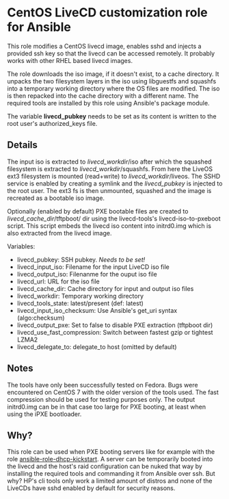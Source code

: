 CentOS LiveCD customization role for Ansible
============================================
This role modifies a CentOS livecd image, enables sshd and injects a provided
ssh key so that the livecd can be accessed remotely. It probably works with
other RHEL based livecd images.

The role downloads the iso image, if it doesn't exist, to a cache directory.
It unpacks the two filesystem layers in the iso using libguestfs and squashfs
into a temporary working directory where the OS files are modified. The iso is
then repacked into the cache directory with a different name.
The required tools are installed by this role using Ansible's package module.

The variable **livecd_pubkey** needs to be set as its content is written to the
root user's authorized_keys file.


Details
-------
The input iso is extracted to *livecd_workdir*/iso after which the squashed
filesystem is extracted to *livecd_workdir*/squashfs. From here the LiveOS ext3
filesystem is mounted (read+write) to *livecd_workdir*/liveos. The SSHD
service is enabled by creating a symlink and the *livecd_pubkey* is injected to
the root user. The ext3 fs is then unmounted, squashed and the image is
recreated as a bootable iso image. 

Optionally (enabled by default) PXE bootable files are created to
*livecd_cache_dir*/tftpboot/ dir using the livecd-tools's livecd-iso-to-pxeboot
script. This script embeds the livecd iso content into initrd0.img which is
also extracted from the livecd image.

Variables:

 - livecd_pubkey: SSH pubkey. *Needs to be set!*
 - livecd_input_iso: Filename for the input LiveCD iso file
 - livecd_output_iso: Filenanme for the ouput iso file
 - livecd_url: URL for the iso file
 - livecd_cache_dir: Cache directory for input and output iso files
 - livecd_workdir: Temporary working directory
 - livecd_tools_state: latest/present (def: latest)
 - livecd_input_iso_checksum: Use Ansible's get_uri syntax (algo:checksum)
 - livecd_output_pxe: Set to false to disable PXE extraction (tftpboot dir)
 - livecd_use_fast_compression: Switch between fastest gzip or tightest LZMA2
 - livecd_delegate_to: delegate_to host (omitted by default)

Notes
-----
The tools have only been successfully tested on Fedora. Bugs were encountered
on CentOS 7 with the older version of the tools used.
The fast compression should be used for testing purposes only. The output 
initrd0.img can be in that case too large for PXE booting, at least when using
the iPXE bootloader.


Why?
----
This role can be used when PXE booting servers like for example with the role
[ansible-role-dhcp-kickstart][1]. A server can be temporarily booted into the
livecd and the host's raid configuration can be nuked that way by installing
the required tools and commanding it from Ansible over ssh.
But why? HP's cli tools only work a limited amount of distros and none
of the LiveCDs have sshd enabled by default for security reasons.

[1]: https://github.com/SoneraCloud/ansible-role-dhcp-kickstart/
